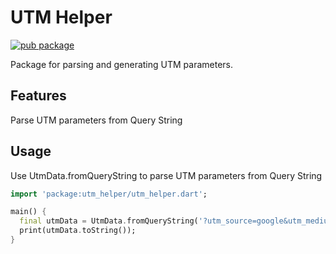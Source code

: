 # UTM Helper

[![pub package](https://img.shields.io/pub/v/utm_helper.svg)](https://pub.dev/packages/utm_helper)

Package for parsing and generating UTM parameters.

## Features

Parse UTM parameters from Query String

## Usage

Use UtmData.fromQueryString to parse UTM parameters from Query String

```dart
import 'package:utm_helper/utm_helper.dart';

main() {
  final utmData = UtmData.fromQueryString('?utm_source=google&utm_medium=cpc&utm_campaign=summer&utm_term=beach%20holidays&utm_content=ad1');
  print(utmData.toString());
}
```
